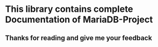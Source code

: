 # This library contains complete Documentation of MariaDB-Project

## Thanks for reading and give me your feedback

